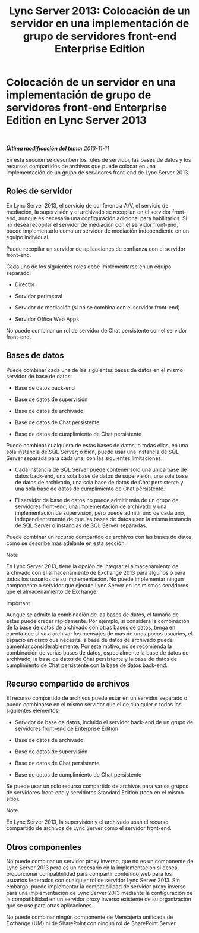 ﻿---
title: 'Lync Server 2013: Colocación de un servidor en una implementación de grupo de servidores front-end Enterprise Edition'
TOCTitle: Colocación de un servidor en una implementación de grupo de servidores front-end Enterprise Edition
ms:assetid: 0516b18d-14c0-4237-9279-0f92e341b1bd
ms:mtpsurl: https://technet.microsoft.com/es-es/library/Gg398102(v=OCS.15)
ms:contentKeyID: 48274289
ms.date: 01/07/2017
mtps_version: v=OCS.15
ms.translationtype: HT
---

# Colocación de un servidor en una implementación de grupo de servidores front-end Enterprise Edition en Lync Server 2013

 

_**Última modificación del tema:** 2013-11-11_

En esta sección se describen los roles de servidor, las bases de datos y los recursos compartidos de archivos que puede colocar en una implementación de un grupo de servidores front-end de Lync Server 2013.

## Roles de servidor

En Lync Server 2013, el servicio de conferencia A/V, el servicio de mediación, la supervisión y el archivado se recopilan en el servidor front-end, aunque es necesaria una configuración adicional para habilitarlos. Si no desea recopilar el servidor de mediación con el servidor front-end, puede implementarlo como un servidor de mediación independiente en un equipo individual.

Puede recopilar un servidor de aplicaciones de confianza con el servidor front-end.

Cada uno de los siguientes roles debe implementarse en un equipo separado:

  - Director

  - Servidor perimetral

  - Servidor de mediación (si no se combina con el servidor front-end)

  - Servidor Office Web Apps

No puede combinar un rol de servidor de Chat persistente con el servidor front-end.

## Bases de datos

Puede combinar cada una de las siguientes bases de datos en el mismo servidor de base de datos:

  - Base de datos back-end

  - Base de datos de supervisión

  - Base de datos de archivado

  - Base de datos de Chat persistente

  - Base de datos de cumplimiento de Chat persistente

Puede combinar cualquiera de estas bases de datos, o todas ellas, en una sola instancia de SQL Server; o bien, puede usar una instancia de SQL Server separada para cada una, con las siguientes limitaciones:

  - Cada instancia de SQL Server puede contener solo una única base de datos back-end, una sola base de datos de supervisión, una sola base de datos de archivado, una sola base de datos de Chat persistente y una sola base de datos de cumplimiento de Chat persistente.

  - El servidor de base de datos no puede admitir más de un grupo de servidores front-end, una implementación de archivado y una implementación de supervisión, pero puede admitir uno de cada uno, independientemente de que las bases de datos usen la misma instancia de SQL Server o instancias de SQL Server separadas.

Puede combinar un recurso compartido de archivos con las bases de datos, como se describe más adelante en esta sección.


> [!NOTE]
> En Lync Server 2013, tiene la opción de integrar el almacenamiento de archivado con el almacenamiento de Exchange 2013 para algunos o para todos los usuarios de su implementación. No puede implementar ningún componente o servidor que ejecute Lync Server en los mismos servidores que el almacenamiento de Exchange.



> [!IMPORTANT]  
> Aunque se admite la combinación de las bases de datos, el tamaño de estas puede crecer rápidamente. Por ejemplo, si considera la combinación de la base de datos de archivado con otras bases de datos, tenga en cuenta que si va a archivar los mensajes de más de unos pocos usuarios, el espacio en disco que necesita la base de datos de archivado puede aumentar considerablemente. Por este motivo, no se recomienda la combinación de varias bases de datos, especialmente la base de datos de archivado, la base de datos de Chat persistente y la base de datos de cumplimiento de Chat persistente con la base de datos back-end.



## Recurso compartido de archivos

El recurso compartido de archivos puede estar en un servidor separado o puede combinarse en el mismo servidor que el de cualquier o todos los siguientes elementos:

  - Servidor de base de datos, incluido el servidor back-end de un grupo de servidores front-end de Enterprise Edition

  - Base de datos de archivado

  - Base de datos de supervisión

  - Base de datos de Chat persistente

  - Base de datos de cumplimiento de Chat persistente

Se puede usar un solo recurso compartido de archivos para varios grupos de servidores front-end y servidores Standard Edition (todo en el mismo sitio).


> [!NOTE]
> En Lync Server 2013, la supervisión y el archivado usan el recurso compartido de archivos de Lync Server como el servidor front-end.



## Otros componentes

No puede combinar un servidor proxy inverso, que no es un componente de Lync Server 2013 pero es un necesario en la implementación si desea proporcionar compatibilidad para compartir contenido web para los usuarios federados con cualquier rol de servidor Lync Server 2013. Sin embargo, puede implementar la compatibilidad de servidor proxy inverso para una implementación de Lync Server 2013 mediante la configuración de la compatibilidad en un servidor proxy inverso existente de su organización que se use para otras aplicaciones.

No puede combinar ningún componente de Mensajería unificada de Exchange (UM) ni de SharePoint con ningún rol de SharePoint Server.

